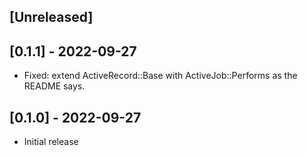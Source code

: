 ## [Unreleased]

## [0.1.1] - 2022-09-27

- Fixed: extend ActiveRecord::Base with ActiveJob::Performs as the README says.

## [0.1.0] - 2022-09-27

- Initial release
